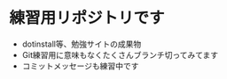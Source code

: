
# 練習用リポジトリです<br>
* dotinstall等、勉強サイトの成果物<br>
* Git練習用に意味もなくたくさんブランチ切ってみてます<br>
* コミットメッセージも練習中です<br>